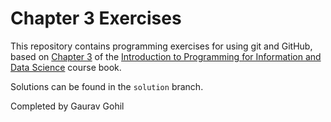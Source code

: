 # Chapter 3 Exercises

This repository contains programming exercises for using git and GitHub, 
based on [Chapter 3](https://infx511.github.io/git-basics.html) 
of the [Introduction to Programming for Information and Data Science](https://infx511.github.io/) course book. 

Solutions can be found in the `solution` branch.

Completed by Gaurav Gohil
